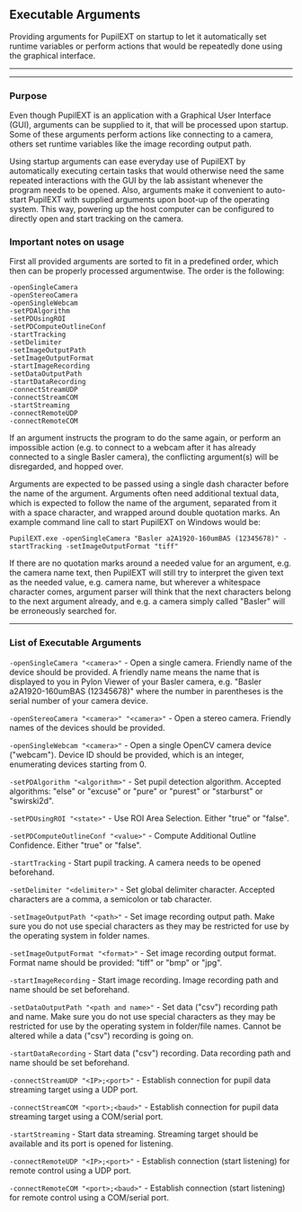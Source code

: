 ## Executable Arguments

Providing arguments for PupilEXT on startup to let it automatically set runtime variables or perform actions that would be repeatedly done using the graphical interface.

---
---

### Purpose

Even though PupilEXT is an application with a Graphical User Interface (GUI), arguments can be supplied to it, that will be processed upon startup. Some of these arguments perform actions like connecting to a camera, others set runtime variables like the image recording output path.

Using startup arguments can ease everyday use of PupilEXT by automatically executing certain tasks that would otherwise need the same repeated interactions with the GUI by the lab assistant whenever the program needs to be opened. Also, arguments make it convenient to auto-start PupilEXT with supplied arguments upon boot-up of the operating system. This way, powering up the host computer can be configured to directly open and start tracking on the camera.

### Important notes on usage

First all provided arguments are sorted to fit in a predefined order, which then can be properly processed argumentwise. The order is the following:
```
-openSingleCamera
-openStereoCamera
-openSingleWebcam
-setPDAlgorithm
-setPDUsingROI
-setPDComputeOutlineConf
-startTracking
-setDelimiter
-setImageOutputPath
-setImageOutputFormat
-startImageRecording
-setDataOutputPath
-startDataRecording
-connectStreamUDP
-connectStreamCOM
-startStreaming
-connectRemoteUDP
-connectRemoteCOM
```

If an argument instructs the program to do the same again, or perform an impossible action (e.g. to connect to a webcam after it has already connected to a single Basler camera), the conflicting argument(s) will be disregarded, and hopped over.

Arguments are expected to be passed using a single dash character before the name of the argument. Arguments often need additional textual data, which is expected to follow the name of the argument, separated from it with a space character, and wrapped around double quotation marks. An example command line call to start PupilEXT on Windows would be:

```
PupilEXT.exe -openSingleCamera "Basler a2A1920-160umBAS (12345678)" -startTracking -setImageOutputFormat "tiff"
```

If there are no quotation marks around a needed value for an argument, e.g. the camera name text, then PupilEXT will still try to interpret the given text as the needed value, e.g. camera name, but wherever a whitespace character comes, argument parser will think that the next characters belong to the next argument already, and e.g. a camera simply called "Basler" will be erroneously searched for.


---

### List of Executable Arguments


`-openSingleCamera "<camera>"` - Open a single camera. Friendly name of the device should be provided. A friendly name means the name that is displayed to you in Pylon Viewer of your Basler camera, e.g. "Basler a2A1920-160umBAS (12345678)" where the number in parentheses is the serial number of your camera device.

`-openStereoCamera "<camera>" "<camera>"` - Open a stereo camera. Friendly names of the devices should be provided.

`-openSingleWebcam "<camera>"` - Open a single OpenCV camera device ("webcam"). Device ID should be provided, which is an integer, enumerating devices starting from 0.

`-setPDAlgorithm "<algorithm>"` - Set pupil detection algorithm. Accepted algorithms: "else" or "excuse" or "pure" or "purest" or "starburst" or "swirski2d".

`-setPDUsingROI "<state>"` - Use ROI Area Selection. Either "true" or "false".

`-setPDComputeOutlineConf "<value>"` - Compute Additional Outline Confidence. Either "true" or "false".

`-startTracking` - Start pupil tracking. A camera needs to be opened beforehand.

`-setDelimiter "<delimiter>"` - Set global delimiter character. Accepted characters are a comma, a semicolon or tab character.

`-setImageOutputPath "<path>"` - Set image recording output path. Make sure you do not use special characters as they may be restricted for use by the operating system in folder names.

`-setImageOutputFormat "<format>"` - Set image recording output format. Format name should be provided: "tiff" or "bmp" or "jpg".

`-startImageRecording` - Start image recording. Image recording path and name should be set beforehand.

`-setDataOutputPath "<path and name>"` - Set data ("csv") recording path and name. Make sure you do not use special characters as they may be restricted for use by the operating system in folder/file names. Cannot be altered while a data ("csv") recording is going on.

`-startDataRecording` - Start data ("csv") recording. Data recording path and name should be set beforehand.

`-connectStreamUDP "<IP>;<port>"` - Establish connection for pupil data streaming target using a UDP port.

`-connectStreamCOM "<port>;<baud>"` - Establish connection for pupil data streaming target using a COM/serial port.

`-startStreaming` - Start data streaming. Streaming target should be available and its port is opened for listening.

`-connectRemoteUDP "<IP>;<port>"` - Establish connection (start listening) for remote control using a UDP port.

`-connectRemoteCOM "<port>;<baud>"` - Establish connection (start listening) for remote control using a COM/serial port.

